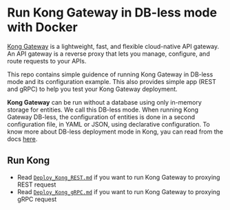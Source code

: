 # Run Kong Gateway in DB-less mode with Docker

[Kong Gateway](https://docs.konghq.com/gateway/3.1.x/) is a lightweight, fast, and flexible cloud-native API gateway. An API gateway is a reverse proxy that lets you manage, configure, and route requests to your APIs.

This repo contains simple guidence of running Kong Gateway in DB-less mode and its configuration example. This also provides simple app (REST and gRPC) to help you test your Kong Gateway deployment.


**Kong Gateway** can be run without a database using only in-memory storage for entities. We call this DB-less mode. When running Kong Gateway DB-less, the configuration of entities is done in a second configuration file, in YAML or JSON, using declarative configuration.
To know more about DB-less deployment mode in Kong, yau can read from the docs [here](https://docs.konghq.com/gateway/3.1.x/production/deployment-topologies/db-less-and-declarative-config/).


## Run Kong
- Read [`Deploy_Kong_REST.md`](./Deploy_Kong_REST.md) if you want to run Kong Gateway to proxying REST request
- Read [`Deploy_Kong_gRPC.md`](./Deploy_Kong_gRPC.md) if you want to run Kong Gateway to proxying gRPC request